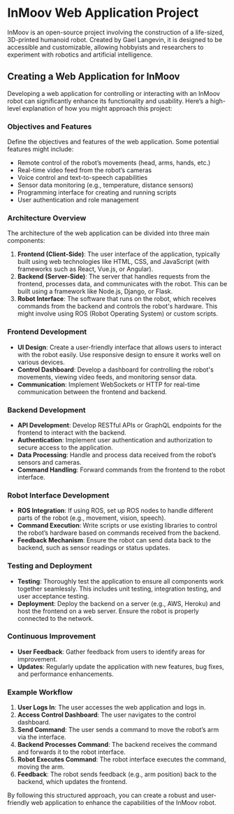 # InMoov Web Application Project

InMoov is an open-source project involving the construction of a life-sized, 3D-printed humanoid robot. Created by Gael Langevin, it is designed to be accessible and customizable, allowing hobbyists and researchers to experiment with robotics and artificial intelligence.

## Creating a Web Application for InMoov

Developing a web application for controlling or interacting with an InMoov robot can significantly enhance its functionality and usability. Here’s a high-level explanation of how you might approach this project:

### Objectives and Features

Define the objectives and features of the web application. Some potential features might include:

- Remote control of the robot’s movements (head, arms, hands, etc.)
- Real-time video feed from the robot’s cameras
- Voice control and text-to-speech capabilities
- Sensor data monitoring (e.g., temperature, distance sensors)
- Programming interface for creating and running scripts
- User authentication and role management

### Architecture Overview

The architecture of the web application can be divided into three main components:

1. **Frontend (Client-Side)**: The user interface of the application, typically built using web technologies like HTML, CSS, and JavaScript (with frameworks such as React, Vue.js, or Angular).
2. **Backend (Server-Side)**: The server that handles requests from the frontend, processes data, and communicates with the robot. This can be built using a framework like Node.js, Django, or Flask.
3. **Robot Interface**: The software that runs on the robot, which receives commands from the backend and controls the robot's hardware. This might involve using ROS (Robot Operating System) or custom scripts.

### Frontend Development

- **UI Design**: Create a user-friendly interface that allows users to interact with the robot easily. Use responsive design to ensure it works well on various devices.
- **Control Dashboard**: Develop a dashboard for controlling the robot's movements, viewing video feeds, and monitoring sensor data.
- **Communication**: Implement WebSockets or HTTP for real-time communication between the frontend and backend.

### Backend Development

- **API Development**: Develop RESTful APIs or GraphQL endpoints for the frontend to interact with the backend.
- **Authentication**: Implement user authentication and authorization to secure access to the application.
- **Data Processing**: Handle and process data received from the robot’s sensors and cameras.
- **Command Handling**: Forward commands from the frontend to the robot interface.

### Robot Interface Development

- **ROS Integration**: If using ROS, set up ROS nodes to handle different parts of the robot (e.g., movement, vision, speech).
- **Command Execution**: Write scripts or use existing libraries to control the robot’s hardware based on commands received from the backend.
- **Feedback Mechanism**: Ensure the robot can send data back to the backend, such as sensor readings or status updates.

### Testing and Deployment

- **Testing**: Thoroughly test the application to ensure all components work together seamlessly. This includes unit testing, integration testing, and user acceptance testing.
- **Deployment**: Deploy the backend on a server (e.g., AWS, Heroku) and host the frontend on a web server. Ensure the robot is properly connected to the network.

### Continuous Improvement

- **User Feedback**: Gather feedback from users to identify areas for improvement.
- **Updates**: Regularly update the application with new features, bug fixes, and performance enhancements.

### Example Workflow

1. **User Logs In**: The user accesses the web application and logs in.
2. **Access Control Dashboard**: The user navigates to the control dashboard.
3. **Send Command**: The user sends a command to move the robot’s arm via the interface.
4. **Backend Processes Command**: The backend receives the command and forwards it to the robot interface.
5. **Robot Executes Command**: The robot interface executes the command, moving the arm.
6. **Feedback**: The robot sends feedback (e.g., arm position) back to the backend, which updates the frontend.

By following this structured approach, you can create a robust and user-friendly web application to enhance the capabilities of the InMoov robot.
